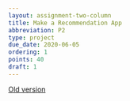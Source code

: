 ```yaml
---
layout: assignment-two-column
title: Make a Recommendation App
abbreviation: P2
type: project
due_date: 2020-06-05
ordering: 1 
points: 40
draft: 1
---
```


[Old version](https://eecs110.github.io/winter2020/course-files/projects/project_02/README)